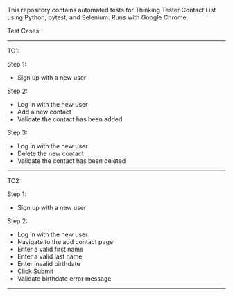 This repository contains automated tests for Thinking Tester Contact List using Python, pytest, and Selenium.
Runs with Google Chrome.

Test Cases:

--------------------------------------------------

TC1:

Step 1:
- Sign up with a new user

Step 2:
- Log in with the new user
- Add a new contact
- Validate the contact has been added

Step 3:
- Log in with the new user
- Delete the new contact
- Validate the contact has been deleted

--------------------------------------------------

TC2:

Step 1:
- Sign up with a new user

Step 2:
- Log in with the new user
- Navigate to the add contact page
- Enter a valid first name
- Enter a valid last name
- Enter invalid birthdate
- Click Submit
- Validate birthdate error message

--------------------------------------------------
